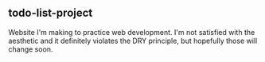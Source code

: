 ## todo-list-project

Website I'm making to practice web development. I'm not satisfied with the aesthetic and it definitely violates the DRY principle, but hopefully those will change soon.
